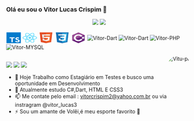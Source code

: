 ### Olá eu sou o Vitor Lucas Crispim 👋
  
 <div align="center">
  <a href="https://github.com/VitorL02"> </a>
  <img height="180em" src="https://github-readme-stats.vercel.app/api?username=VitorL02&show_icons=true&theme=tokyonight&include_all_commits=true&count_private=true"/>
  <img height="180em" src="https://github-readme-stats.vercel.app/api/top-langs/?username=VitorL02&layout=compact&langs_count=7&theme=tokyonight"/>
</div>
<div style="display: inline_block"><br>
  <img align="center" alt="Vitor-Ts" height="30" width="40" src="https://raw.githubusercontent.com/devicons/devicon/master/icons/typescript/typescript-plain.svg">
  <img align="center" alt="Vitor-React" height="30" width="40" src="https://raw.githubusercontent.com/devicons/devicon/master/icons/react/react-original.svg">
  <img align="center" alt="Vitor-HTML" height="30" width="40" src="https://raw.githubusercontent.com/devicons/devicon/master/icons/html5/html5-original.svg">
  <img align="center" alt="Vitor-CSS" height="30" width="40" src="https://raw.githubusercontent.com/devicons/devicon/master/icons/css3/css3-original.svg">
  <img align="center" alt="Vitor-Csharp" height="30" width="40" src="https://raw.githubusercontent.com/devicons/devicon/master/icons/csharp/csharp-original.svg">
  <img align="center" alt="Vitor-Dart" height="30" width="40" src="https://cdn.jsdelivr.net/gh/devicons/devicon/icons/flutter/flutter-original.svg">
  <img align="center" alt="Vitor-Dart" height="30" width="40" src="https://cdn.jsdelivr.net/gh/devicons/devicon/icons/dart/dart-original.svg">
  <img align="center" alt="Vitor-PHP" height="30" width="40" src="https://img.shields.io/badge/php-%23777BB4.svg?style=for-the-badge&logo=php&logoColor=white">
  <img align="center" alt="Vitor-MYSQL" height="30" width="40" src="https://img.shields.io/badge/mysql-%2300f.svg?style=for-the-badge&logo=mysql&logoColor=white">

 <a href = "https://github.com/VitorL02"> <img align="right" alt="Vitu-pic" height="150" style="border-radius:50px;" src="https://user-images.githubusercontent.com/68614036/138629050-93fafc6c-f976-4560-acd8-dae55757d13e.png"> </a>
</div>
<br>

<div> 
  <a href="https://www.instagram.com/vitor_lucas3/" target="_blank"><img src="https://img.shields.io/badge/-Instagram-%23E4405F?style=for-the-badge&logo=instagram&logoColor=white" target="_blank"></a>
  <a href = "mailto:vitorcrispim2@yahoo.com.br"><img src="https://img.shields.io/badge/Yahoo!-6001D2?style=for-the-badge&logo=Yahoo!&logoColor=white" target="_blank"></a>
  <a href="https://www.linkedin.com/in/vitorlucascrispim/" target="_blank"><img src="https://img.shields.io/badge/-LinkedIn-%230077B5?style=for-the-badge&logo=linkedin&logoColor=white" target="_blank"></a> 
</div>

- 🔭 Hoje Trabalho como Estagiário  em Testes e busco uma oportunidade em Desenvolvimento<br>
- 🌱 Atualmente estudo C#,Dart, HTML E CSS3<br>
- 📫 Me contate pelo email : vitorcrispim2@yahoo.com.br ou via instragram @vitor_lucas3<br>
- ⚡ Sou um amante de Volêi,é meu esporte favorito 🏐 <br>

